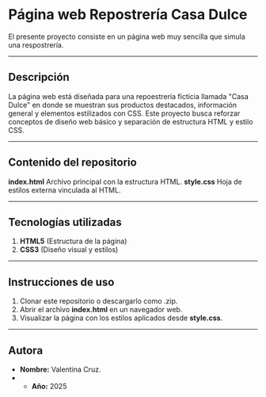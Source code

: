 # Página web Repostrería Casa Dulce
El presente proyecto consiste en un página web muy sencilla que simula una respostrería.

---
## Descripción
La página web está diseñada para una repoestrería ficticia llamada "Casa Dulce" en donde se muestran sus productos destacados, información general y elementos estilizados con CSS.
Este proyecto busca reforzar conceptos de diseño web básico y separación de estructura HTML y estilo CSS.

---
## Contenido del repositorio
**index.html** Archivo principal con la estructura HTML.
**style.css** Hoja de estilos externa vinculada al HTML.

---
## Tecnologías utilizadas
1. **HTML5** (Estructura de la página)
2. **CSS3** (Diseño visual y estilos)
   
--- 
## Instrucciones de uso  
1. Clonar este repositorio o descargarlo como .zip.  
2. Abrir el archivo **index.html** en un navegador web.  
3. Visualizar la página con los estilos aplicados desde **style.css**.  

---
## Autora
- **Nombre:** Valentina Cruz.
- - **Año:** 2025
